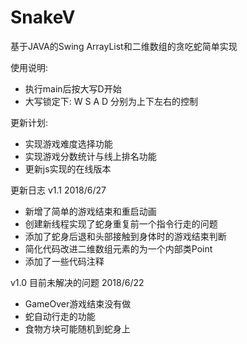 # SnakeV
基于JAVA的Swing ArrayList和二维数组的贪吃蛇简单实现

使用说明:
- 执行main后按大写D开始
- 大写锁定下: W S A D 分别为上下左右的控制

更新计划:
- 实现游戏难度选择功能
- 实现游戏分数统计与线上排名功能
- 更新js实现的在线版本


更新日志
v1.1 2018/6/27
- 新增了简单的游戏结束和重启动画
- 创建新线程实现了蛇身重复前一个指令行走的问题
- 添加了蛇身后退和头部接触到身体时的游戏结束判断
- 简化代码改进二维数组元素的为一个内部类Point
- 添加了一些代码注释

v1.0 目前未解决的问题 2018/6/22
- GameOver游戏结束没有做
- 蛇自动行走的功能
- 食物方块可能随机到蛇身上

